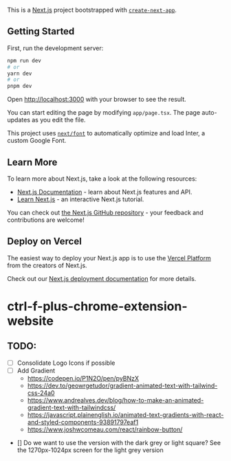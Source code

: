 This is a [Next.js](https://nextjs.org/) project bootstrapped with [`create-next-app`](https://github.com/vercel/next.js/tree/canary/packages/create-next-app).

## Getting Started

First, run the development server:

```bash
npm run dev
# or
yarn dev
# or
pnpm dev
```

Open [http://localhost:3000](http://localhost:3000) with your browser to see the result.

You can start editing the page by modifying `app/page.tsx`. The page auto-updates as you edit the file.

This project uses [`next/font`](https://nextjs.org/docs/basic-features/font-optimization) to automatically optimize and load Inter, a custom Google Font.

## Learn More

To learn more about Next.js, take a look at the following resources:

- [Next.js Documentation](https://nextjs.org/docs) - learn about Next.js features and API.
- [Learn Next.js](https://nextjs.org/learn) - an interactive Next.js tutorial.

You can check out [the Next.js GitHub repository](https://github.com/vercel/next.js/) - your feedback and contributions are welcome!

## Deploy on Vercel

The easiest way to deploy your Next.js app is to use the [Vercel Platform](https://vercel.com/new?utm_medium=default-template&filter=next.js&utm_source=create-next-app&utm_campaign=create-next-app-readme) from the creators of Next.js.

Check out our [Next.js deployment documentation](https://nextjs.org/docs/deployment) for more details.
# ctrl-f-plus-chrome-extension-website


## TODO:
  - [ ] Consolidate Logo Icons if possible
  - [ ] Add Gradient
    - https://codepen.io/P1N2O/pen/pyBNzX
    - https://dev.to/geowrgetudor/gradient-animated-text-with-tailwind-css-24a0
    - https://www.andrealves.dev/blog/how-to-make-an-animated-gradient-text-with-tailwindcss/
    - https://javascript.plainenglish.io/animated-text-gradients-with-react-and-styled-components-93891797eaf1
    - https://www.joshwcomeau.com/react/rainbow-button/

  - [] Do we want to use the version with the dark grey or light square? See the 1270px-1024px screen for the light grey version
